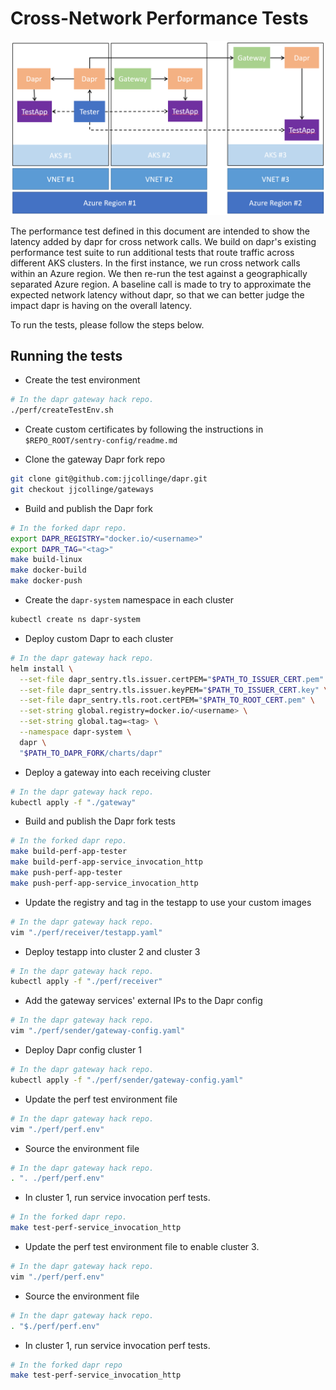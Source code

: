 # Cross-Network Performance Tests
![perf diagram](./imgs/perf.png)


The performance test defined in this document are intended to show the latency added by dapr for cross network calls. We build on dapr's existing performance test suite to run 
additional tests that route traffic across different AKS clusters. In the first instance, we run cross network calls within an Azure region. We then re-run the test against a geographically separated Azure region. A baseline call is made to try to approximate the expected network latency without dapr, so that we can better judge the impact dapr is having on the overall latency.

To run the tests, please follow the steps below.

## Running the tests

- Create the test environment
```bash
# In the dapr gateway hack repo.
./perf/createTestEnv.sh
```

- Create custom certificates by following the instructions in `$REPO_ROOT/sentry-config/readme.md`

- Clone the gateway Dapr fork repo
```bash
git clone git@github.com:jjcollinge/dapr.git
git checkout jjcollinge/gateways
```

- Build and publish the Dapr fork
```bash
# In the forked dapr repo.
export DAPR_REGISTRY="docker.io/<username>"
export DAPR_TAG="<tag>"
make build-linux
make docker-build
make docker-push
```

- Create the `dapr-system` namespace in each cluster
```bash
kubectl create ns dapr-system
```

- Deploy custom Dapr to each cluster
```bash
# In the dapr gateway hack repo.
helm install \
  --set-file dapr_sentry.tls.issuer.certPEM="$PATH_TO_ISSUER_CERT.pem" \
  --set-file dapr_sentry.tls.issuer.keyPEM="$PATH_TO_ISSUER_CERT.key" \
  --set-file dapr_sentry.tls.root.certPEM="$PATH_TO_ROOT_CERT.pem" \
  --set-string global.registry=docker.io/<username> \
  --set-string global.tag=<tag> \
  --namespace dapr-system \
  dapr \
  "$PATH_TO_DAPR_FORK/charts/dapr"
```

- Deploy a gateway into each receiving cluster
```bash
# In the dapr gateway hack repo.
kubectl apply -f "./gateway"
```

- Build and publish the Dapr fork tests
```bash
# In the forked dapr repo.
make build-perf-app-tester
make build-perf-app-service_invocation_http
make push-perf-app-tester
make push-perf-app-service_invocation_http
```

- Update the registry and tag in the testapp to use your custom images
```bash
# In the dapr gateway hack repo.
vim "./perf/receiver/testapp.yaml"
```

- Deploy testapp into cluster 2 and cluster 3
```bash
# In the dapr gateway hack repo.
kubectl apply -f "./perf/receiver"
```

- Add the gateway services' external IPs to the Dapr config
```bash
# In the dapr gateway hack repo.
vim "./perf/sender/gateway-config.yaml"
```

- Deploy Dapr config cluster 1
```bash
# In the dapr gateway hack repo.
kubectl apply -f "./perf/sender/gateway-config.yaml"
```

- Update the perf test environment file
```bash
# In the dapr gateway hack repo.
vim "./perf/perf.env"
```

- Source the environment file
```bash
# In the dapr gateway hack repo.
. ". ./perf/perf.env"
```

- In cluster 1, run service invocation perf tests.
```bash
# In the forked dapr repo.
make test-perf-service_invocation_http
```

- Update the perf test environment file to enable cluster 3.
```bash
# In the dapr gateway hack repo.
vim "./perf/perf.env"
```

- Source the environment file
```bash
# In the dapr gateway hack repo.
. "$./perf/perf.env"
```

- In cluster 1, run service invocation perf tests.
```bash
# In the forked dapr repo
make test-perf-service_invocation_http
```
